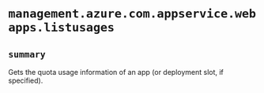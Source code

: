 # `management.azure.com.appservice.webapps.listusages`

## `summary`
Gets the quota usage information of an app (or deployment slot, if specified).


